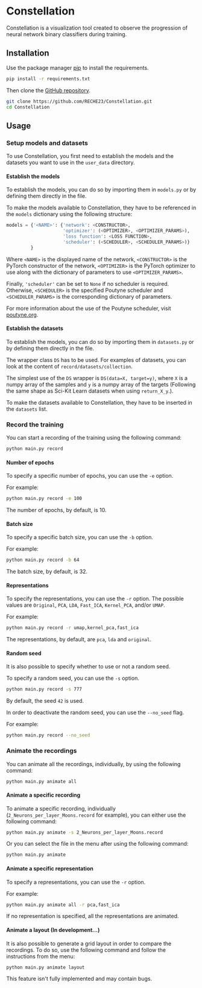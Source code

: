 # Constellation

Constellation is a visualization tool created to observe the progression of neural network binary classifiers during training.

## Installation

Use the package manager [pip](https://pip.pypa.io/en/stable/) to install the requirements.

```bash
pip install -r requirements.txt
```

Then clone the [GitHub repository](https://github.com/RECHE23/Constellation).

```bash
git clone https://github.com/RECHE23/Constellation.git
cd Constellation
```

## Usage
### Setup models and datasets
To use Constellation, you first need to establish the models and the datasets you want to use in the ``user_data`` directory.

#### Establish the models
To establish the models, you can do so by importing them in ``models.py`` or by defining them directly in the file.

To make the models available to Constellation, they have to be referenced in the ``models`` dictionary using the following structure:
```python
models = {'<NAME>': {'network': <CONSTRUCTOR>,
                     'optimizer': (<OPTIMIZER>, <OPTIMIZER_PARAMS>),
                     'loss function': <LOSS FUNCTION>,
                     'scheduler': (<SCHEDULER>, <SCHEDULER_PARAMS>)}
         }
```
Where ``<NAME>`` is the displayed name of the network, ``<CONSTRUCTOR>`` is the PyTorch constructor of the network, ``<OPTIMIZER>`` is the PyTorch optimizer to use along with the dictionary of parameters to use ``<OPTIMIZER_PARAMS>``. 

Finally, ``'scheduler'`` can be set to ``None`` if no scheduler is required. Otherwise, ``<SCHEDULER>`` is the specified Poutyne scheduler and ``<SCHEDULER_PARAMS>`` is the corresponding dictionary of parameters.

For more information about the use of the Poutyne scheduler, visit [poutyne.org](https://poutyne.org/index.html).

#### Establish the datasets
To establish the models, you can do so by importing them in ``datasets.py`` or by defining them directly in the file.

The wrapper class ``DS`` has to be used. For examples of datasets, you can look at the content of ``record/datasets/collection``.

The simplest use of the ``DS`` wrapper is ``DS(data=X, target=y)``, where ``X`` is a numpy array of the samples and ``y`` is a numpy array of the targets (Following the same shape as Sci-Kit Learn datasets when using ``return_X_y``.).

To make the datasets available to Constellation, they have to be inserted in the ``datasets`` list.

### Record the training
You can start a recording of the training using the following command:
```bash
python main.py record
```

#### Number of epochs
To specify a specific number of epochs, you can use the ``-e`` option.

For example:
```bash
python main.py record -e 100
```
The number of epochs, by default, is 10.

#### Batch size
To specify a specific batch size, you can use the ``-b`` option.

For example:
```bash
python main.py record -b 64
```
The batch size, by default, is 32.

#### Representations
To specify the representations, you can use the ``-r`` option. The possible values are ``Original``, ``PCA``, ``LDA``, ``Fast_ICA``, ``Kernel_PCA``, and/or ``UMAP``.

For example:
```bash
python main.py record -r umap,kernel_pca,fast_ica
```
The representations, by default, are ``pca``, ``lda`` and ``original``.

#### Random seed
It is also possible to specify whether to use or not a random seed.

To specify a random seed, you can use the ``-s`` option.
```bash
python main.py record -s 777
```
By default, the seed ``42`` is used.

In order to deactivate the random seed, you can use the ``--no_seed`` flag.

For example:
```bash
python main.py record --no_seed
```

### Animate the recordings
You can animate all the recordings, individually, by using the following command:
```bash
python main.py animate all
```

#### Animate a specific recording
To animate a specific recording, individually (``2_Neurons_per_layer_Moons.record`` for example), you can either use the following command:
```bash
python main.py animate -s 2_Neurons_per_layer_Moons.record
```
Or you can select the file in the menu after using the following command:
```bash
python main.py animate
```

#### Animate a specific representation
To specify a representations, you can use the ``-r`` option.

For example:
```bash
python main.py animate all -r pca,fast_ica
```
If no representation is specified, all the representations are animated.

#### Animate a layout (In development...)
It is also possible to generate a grid layout in order to compare the recordings. To do so, use the following command and follow the instructions from the menu:
```bash
python main.py animate layout
```
This feature isn't fully implemented and may contain bugs.
